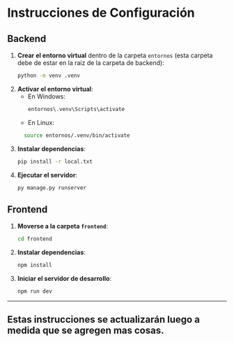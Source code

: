 #  Instrucciones de Configuración

##  Backend
1. **Crear el entorno virtual** dentro de la carpeta `entornos` (esta carpeta debe de estar en la raiz de la carpeta de backend):
   ```sh
   python -m venv .venv
   ```
2. **Activar el entorno virtual**:
   - En Windows:
     ```sh
     entornos\.venv\Scripts\activate
     ```
   - En Linux:
   ```sh
     source entornos/.venv/bin/activate
     ```      
3. **Instalar dependencias**:
   ```sh
   pip install -r local.txt
   ```
4. **Ejecutar el servidor**:
   ```sh
   py manage.py runserver
   ```

##  Frontend
1. **Moverse a la carpeta `frontend`**:
   ```sh
   cd frontend
   ```
2. **Instalar dependencias**:
   ```sh
   npm install
   ```
3. **Iniciar el servidor de desarrollo**:
   ```sh
   npm run dev
   ```

---

##   **Estas instrucciones se actualizarán luego a medida que se agregen mas cosas.** 
